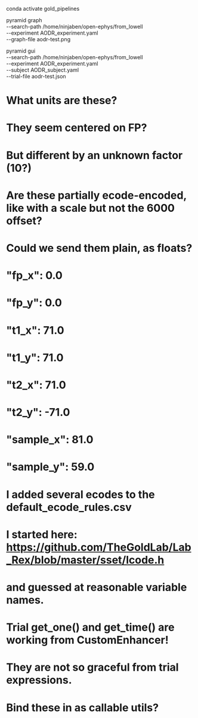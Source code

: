 conda activate gold_pipelines

pyramid graph \
--search-path /home/ninjaben/open-ephys/from_lowell \
--experiment AODR_experiment.yaml \
--graph-file aodr-test.png

pyramid gui \
--search-path /home/ninjaben/open-ephys/from_lowell \
--experiment AODR_experiment.yaml \
--subject AODR_subject.yaml \
--trial-file aodr-test.json

# What units are these?
# They seem centered on FP?
# But different by an unknown factor (10?)
# Are these partially ecode-encoded, like with a scale but not the 6000 offset?
# Could we send them plain, as floats?
# "fp_x": 0.0
# "fp_y": 0.0
# "t1_x": 71.0
# "t1_y": 71.0
# "t2_x": 71.0
# "t2_y": -71.0
# "sample_x": 81.0
# "sample_y": 59.0

# I added several ecodes to the default_ecode_rules.csv
# I started here: https://github.com/TheGoldLab/Lab_Rex/blob/master/sset/lcode.h
# and guessed at reasonable variable names.

# Trial get_one() and get_time() are working from CustomEnhancer!
# They are not so graceful from trial expressions.
# Bind these in as callable utils?